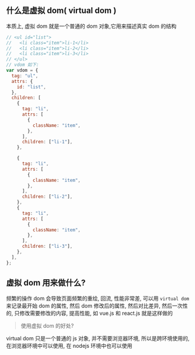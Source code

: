 ## 什么是虚拟 dom( virtual dom )

本质上, 虚拟 dom 就是一个普通的 dom 对象,它用来描述真实 dom 的结构

```javascript
// <ul id="list">
//   <li class="item">li-1</li>
//   <li class="item">li-2</li>
//   <li class="item">li-3</li>
// </ul>
// vdom 如下:
var vdom = {
  tag: "ul",
  attrs: {
    id: "list",
  },
  children: [
    {
      tag: "li",
      attrs: [
        {
          className: "item",
        },
      ],
      children: ["li-1"],
    },

    {
      tag: "li",
      attrs: [
        {
          className: "item",
        },
      ],
      children: ["li-2"],
    },
    {
      tag: "li",
      attrs: [
        {
          className: "item",
        },
      ],
      children: ["li-3"],
    },
  ],
};
```

## 虚拟 dom 用来做什么?

频繁的操作 dom 会导致页面频繁的重绘, 回流, 性能非常差, 可以用 `virtual dom`来记录最开始 dom 的属性, 然后 dom 修改后的属性,
然后对比差异, 然后一次性的, 只修改需要修改的内容, 提高性能, 如 vue.js 和 react.js 就是这样做的

> 使用虚拟 dom 的好处?

virtual dom 只是一个普通的 js 对象, 并不需要浏览器环境, 所以是跨环境使用的, 在浏览器环境中可以使用, 在 nodejs 环境中也可以使用
